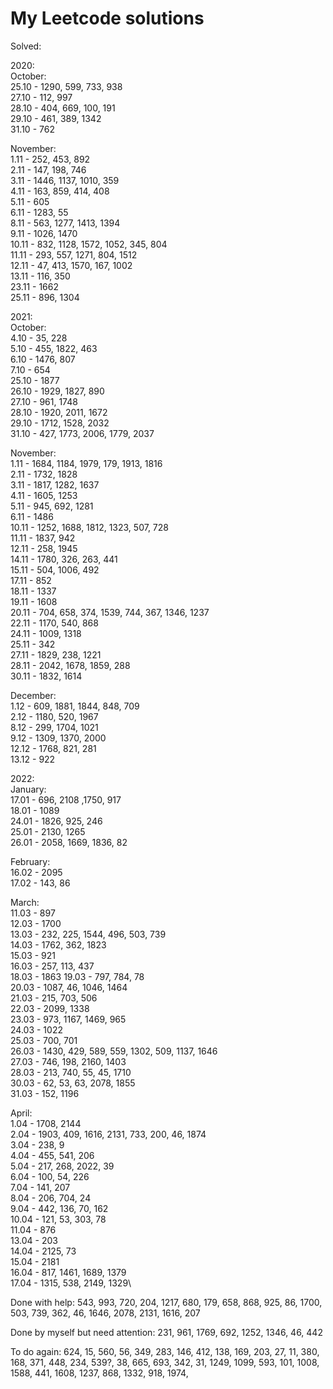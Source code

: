 # My Leetcode solutions

Solved:

2020:\
October:\
25.10 - 1290, 599, 733, 938\
27.10 - 112, 997\
28.10 - 404, 669, 100, 191\
29.10 - 461, 389, 1342\
31.10 - 762

November:\
1.11 - 252, 453, 892\
2.11 - 147, 198, 746\
3.11 - 1446, 1137, 1010, 359\
4.11 - 163, 859, 414, 408\
5.11 - 605\
6.11 - 1283, 55\
8.11 - 563, 1277, 1413, 1394\
9.11 - 1026, 1470\
10.11 - 832, 1128, 1572, 1052, 345, 804\
11.11 - 293, 557, 1271, 804,  1512\
12.11 - 47, 413, 1570, 167, 1002\
13.11 - 116, 350\
23.11 - 1662\
25.11 - 896, 1304


2021:\
October:\
4.10 - 35, 228\
5.10 - 455, 1822, 463\
6.10 - 1476, 807\
7.10 - 654\
25.10 - 1877\
26.10 - 1929, 1827, 890\
27.10 - 961, 1748\
28.10 - 1920, 2011, 1672\
29.10 - 1712, 1528, 2032\
31.10 - 427, 1773, 2006, 1779, 2037

November:\
1.11 - 1684, 1184, 1979, 179, 1913, 1816\
2.11 - 1732, 1828\
3.11 - 1817, 1282, 1637\
4.11 - 1605, 1253\
5.11 - 945, 692, 1281\
6.11 - 1486\
10.11 - 1252, 1688, 1812, 1323, 507, 728\
11.11 - 1837, 942\
12.11 - 258, 1945\
14.11 - 1780, 326, 263, 441\
15.11 - 504, 1006, 492\
17.11 - 852\
18.11 - 1337\
19.11 - 1608\
20.11 - 704, 658, 374, 1539, 744, 367, 1346, 1237\
22.11 - 1170, 540, 868\
24.11 - 1009, 1318\
25.11 - 342\
27.11 - 1829, 238, 1221\
28.11 - 2042, 1678, 1859, 288\
30.11 - 1832, 1614

December:\
1.12 - 609, 1881, 1844, 848, 709\
2.12 - 1180, 520, 1967\
8.12 - 299, 1704, 1021\
9.12 - 1309, 1370, 2000\
12.12 - 1768, 821, 281\
13.12 - 922

2022:\
January:\
17.01 - 696, 2108 ,1750, 917\
18.01 - 1089\
24.01 - 1826, 925, 246\
25.01 - 2130, 1265\
26.01 - 2058, 1669, 1836, 82

February:\
16.02 - 2095\
17.02 - 143, 86

March:\
11.03 - 897\
12.03 - 1700\
13.03 - 232, 225, 1544, 496, 503, 739\
14.03 - 1762, 362, 1823\
15.03 - 921\
16.03 - 257, 113, 437\
18.03 - 1863
19.03 - 797, 784, 78\
20.03 - 1087, 46, 1046, 1464\
21.03 - 215, 703, 506\
22.03 - 2099, 1338\
23.03 - 973, 1167, 1469, 965\
24.03 - 1022\
25.03 - 700, 701\
26.03 - 1430, 429, 589, 559, 1302, 509, 1137, 1646\
27.03 - 746, 198, 2160, 1403\
28.03 - 213, 740, 55, 45, 1710\
30.03 - 62, 53, 63, 2078, 1855\
31.03 - 152, 1196

April:\
1.04 - 1708, 2144\
2.04 - 1903, 409, 1616, 2131, 733, 200, 46, 1874\
3.04 - 238, 9\
4.04 - 455, 541, 206\
5.04 - 217, 268, 2022, 39\
6.04 - 100, 54, 226\
7.04 - 141, 207\
8.04 - 206, 704, 24\
9.04 - 442, 136, 70, 162\
10.04 - 121, 53, 303, 78\
11.04 - 876\
13.04 - 203\
14.04 - 2125, 73\
15.04 - 2181\
16.04 - 817, 1461, 1689, 1379\
17.04 - 1315, 538, 2149, 1329\

Done with help:
543, 993, 720, 204, 1217, 680, 179, 658, 868, 
925, 86, 1700, 503, 739, 362, 46, 1646, 2078, 2131, 1616, 207

Done by myself but need attention:
231, 961, 1769, 692, 1252, 1346, 46, 442

To do again:
624, 15, 560, 56, 349, 283, 146, 412, 138,
169, 203, 27, 11, 380, 168, 371, 448, 234,
539?, 38, 665, 693, 342, 31, 1249, 1099, 593,
101, 1008, 1588, 441, 1608, 1237, 868, 1332, 918,
1974, 
